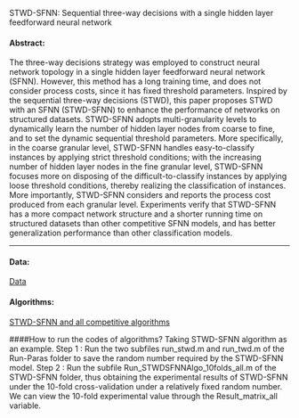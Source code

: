 STWD-SFNN: Sequential three-way decisions with a single hidden layer feedforward neural network

#### Abstract:

The three-way decisions strategy was employed to construct neural network topology in a single hidden layer feedforward neural network (SFNN). However, this method has a long training time, and does not consider process costs, since it has fixed threshold parameters. Inspired by the sequential three-way decisions (STWD), this paper proposes STWD with an SFNN (STWD-SFNN) to enhance the performance of networks on structured datasets. STWD-SFNN adopts multi-granularity levels to dynamically learn the number of hidden layer nodes from coarse to fine, and to set the dynamic sequential threshold parameters. More specifically, in the coarse granular level, STWD-SFNN handles easy-to-classify instances by applying strict threshold conditions; with the increasing number of hidden layer nodes in the fine granular level, STWD-SFNN focuses more on disposing of the difficult-to-classify instances by applying loose threshold conditions, thereby realizing the classification of instances. More importantly, STWD-SFNN considers and reports the process cost produced from each granular level. Experiments verify that STWD-SFNN has a more compact network structure and a shorter running time on structured datasets than other competitive SFNN models, and has better generalization performance than other classification models.

---

#### Data:
[Data](https://github.com/wuc567/Machine-learning/blob/main/STWD-SFNN/data)  

#### Algorithms:
[STWD-SFNN and all competitive algorithms](https://github.com/wuc567/Machine-learning/tree/main/STWD-SFNN/algorithms)

####How to run the codes of algorithms?
Taking STWD-SFNN algorithm as an example. 
Step 1 : Run the two subfiles run_stwd.m and run_twd.m of the Run-Paras folder to save the random number required by the STWD-SFNN model. 
Step 2 : Run the subfile Run_STWDSFNNAlgo_10folds_all.m of the STWD-SFNN folder, thus obtaining the experimental results of STWD-SFNN under the 10-fold cross-validation under a relatively fixed random number. We can view the 10-fold experimental value through the Result_matrix_all  variable.
